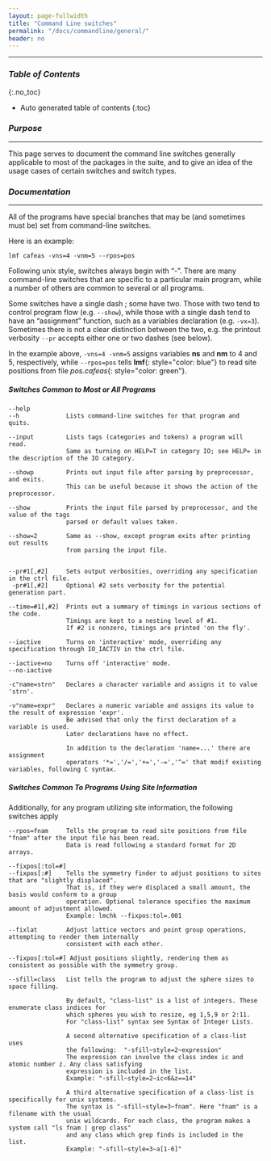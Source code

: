 ```yaml
---
layout: page-fullwidth
title: "Command Line switches"
permalink: "/docs/commandline/general/"
header: no
---
```


____________________________________________________________

### _Table of Contents_
{:.no_toc}
*  Auto generated table of contents
{:toc} 

### _Purpose_
_____________________________________________________________
This page serves to document the command line switches generally applicable to most of the packages in the suite, and to give an idea of the usage cases of certain switches and switch types.

### _Documentation_
_____________________________________________________________
All of the programs have special branches that may be (and sometimes must be) set from command-line switches.

Here is an example:

    lmf cafeas -vns=4 -vnm=5 --rpos=pos 

Following unix style, switches always begin with “-”. There are many command-line switches that are specific to a particular main program, while a number of others are common to several or all programs.

Some switches have a single dash ; some have two. Those with two tend to control program flow (e.g. `--show`), while those with a single dash tend to have an “assignment” function, such as a variables declaration (e.g. `-vx=3`). Sometimes there is not a clear distinction between the two, e.g. the printout verbosity `--pr` accepts either one or two dashes (see below).

In the example above, `-vns=4 -vnm=5` assigns variables **ns** and **nm** to 4 and 5, respectively, while `--rpos=pos` tells **lmf**{: style="color: blue"} to read site positions from file 
_pos.cafeas_{: style="color: green"}.


##### _Switches Common to Most or All Programs_

    --help
    --h             Lists command-line switches for that program and quits.
    
    --input         Lists tags (categories and tokens) a program will read. 
                    Same as turning on HELP=T in category IO; see HELP= in the description of the IO category.
	
    --showp         Prints out input file after parsing by preprocessor, and exits.
                    This can be useful because it shows the action of the preprocessor.

    --show          Prints the input file parsed by preprocessor, and the value of the tags
                    parsed or default values taken.
			
    --show=2        Same as --show, except program exits after printing out results
                    from parsing the input file.


    --pr#1[,#2]     Sets output verbosities, overriding any specification in the ctrl file.
     -pr#1[,#2]     Optional #2 sets verbosity for the potential generation part.

    --time=#1[,#2]  Prints out a summary of timings in various sections of the code.
                    Timings are kept to a nesting level of #1.  
                    If #2 is nonzero, timings are printed 'on the fly'.
					
    --iactive       Turns on 'interactive' mode, overriding any specification through IO_IACTIV in the ctrl file.
					
    --iactive=no    Turns off 'interactive' mode.
    --no-iactive    
					
    -c"name=strn"   Declares a character variable and assigns it to value 'strn'.
					
    -v"name=expr"   Declares a numeric variable and assigns its value to the result of expression 'expr'. 
                    Be advised that only the first declaration of a variable is used.
                    Later declarations have no effect.  

                    In addition to the declaration 'name=...' there are assignment
                    operators '*=','/=','+=','-=','^=' that modif existing variables, following C syntax.

##### _Switches Common To Programs Using Site Information_
Additionally, for any program utilizing site information, the following switches apply

    --rpos=fnam     Tells the program to read site positions from file "fnam" after the input file has been read.
                    Data is read following a standard format for 2D arrays.
					
    --fixpos[:tol=#]
    --fixpos[:#]    Tells the symmetry finder to adjust positions to sites that are "slightly displaced".
                    That is, if they were displaced a small amount, the basis would conform to a group
                    operation. Optional tolerance specifies the maximum amount of adjustment allowed.
                    Example: lmchk --fixpos:tol=.001
				   
    --fixlat        Adjust lattice vectors and point group operations, attempting to render them internally
                    consistent with each other.

    --fixpos[:tol=#] Adjust positions slightly, rendering them as consistent as possible with the symmetry group.

    --sfill=class   List tells the program to adjust the sphere sizes to space filling.
					
                    By default, "class-list" is a list of integers. These enumerate class indices for
                    which spheres you wish to resize, eg 1,5,9 or 2:11.
                    For "class-list" syntax see Syntax of Integer Lists.
					
                    A second alternative specification of a class-list uses
                    the following:  "-sfill~style=2~expression"
                    The expression can involve the class index ic and atomic number z. Any class satisfying
                    expression is included in the list.
                    Example: "-sfill~style=2~ic<6&z==14"
					
                    A third alternative specification of a class-list is specifically for unix systems.
                    The syntax is "-sfill~style=3~fnam". Here "fnam" is a filename with the usual
                    unix wildcards. For each class, the program makes a system call "ls fnam | grep class"
                    and any class which grep finds is included in the list.
                    Example: "-sfill~style=3~a[1-6]"
                    
